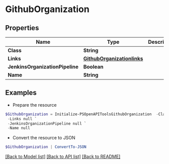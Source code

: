 # GithubOrganization
## Properties

Name | Type | Description | Notes
------------ | ------------- | ------------- | -------------
**Class** | **String** |  | [optional] 
**Links** | [**GithubOrganizationlinks**](GithubOrganizationlinks.md) |  | [optional] 
**JenkinsOrganizationPipeline** | **Boolean** |  | [optional] 
**Name** | **String** |  | [optional] 

## Examples

- Prepare the resource
```powershell
$GithubOrganization = Initialize-PSOpenAPIToolsGithubOrganization  -Class null `
 -Links null `
 -JenkinsOrganizationPipeline null `
 -Name null
```

- Convert the resource to JSON
```powershell
$GithubOrganization | ConvertTo-JSON
```

[[Back to Model list]](../README.md#documentation-for-models) [[Back to API list]](../README.md#documentation-for-api-endpoints) [[Back to README]](../README.md)

